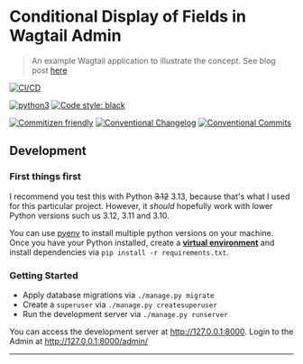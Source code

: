# Conditional Display of Fields in Wagtail Admin

> An example Wagtail application to illustrate the concept. See blog post [here](https://blog.victor.co.zm/conditional-display-of-fields-in-wagtail-admin)

[![CI/CD](https://github.com/engineervix/blog-post--wagtailadmin-field-visibility-toggle/actions/workflows/main.yml/badge.svg)](https://github.com/engineervix/blog-post--wagtailadmin-field-visibility-toggle/actions/workflows/main.yml)

[![python3](https://img.shields.io/badge/python-3.13-brightgreen.svg)](https://www.python.org/downloads/)
[![Code style: black](https://img.shields.io/badge/code%20style-black-000000.svg)](https://github.com/psf/black)

[![Commitizen friendly](https://img.shields.io/badge/commitizen-friendly-brightgreen.svg)](http://commitizen.github.io/cz-cli/)
[![Conventional Changelog](https://img.shields.io/badge/changelog-conventional-brightgreen.svg)](http://conventional-changelog.github.io)
[![Conventional Commits](https://img.shields.io/badge/Conventional%20Commits-1.0.0-yellow.svg)](https://conventionalcommits.org)

## Development

### First things first

I recommend you test this with Python ~~3.12~~ 3.13, because that's what I used for this particular project. However, it _should_ hopefully work with lower Python versions such us 3.12, 3.11 and 3.10.

You can use [pyenv](https://github.com/pyenv/pyenv) to install multiple python versions on your machine. Once you have your Python installed, create a [**virtual environment**](https://realpython.com/python-virtual-environments-a-primer/) and install dependencies via `pip install -r requirements.txt`.

### Getting Started

- Apply database migrations via `./manage.py migrate`
- Create a `superuser` via `./manage.py createsuperuser`
- Run the development server via `./manage.py runserver`

You can access the development server at <http://127.0.0.1:8000>. Login to the Admin at <http://127.0.0.1:8000/admin/>

---
